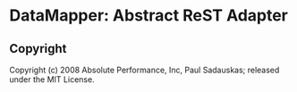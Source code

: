 # DataMapper: Abstract ReST Adapter

Copyright
---------

Copyright (c) 2008 Absolute Performance, Inc, Paul Sadauskas; released under the MIT License.

